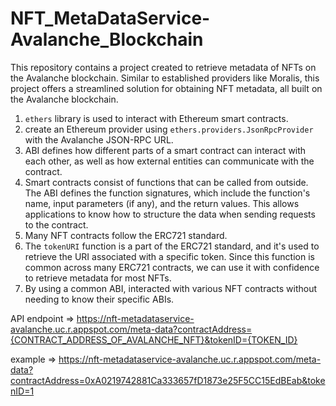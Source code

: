 # NFT_MetaDataService-Avalanche_Blockchain
This repository contains a project created to retrieve metadata of NFTs on the Avalanche blockchain. Similar to established providers like Moralis, this project offers a streamlined solution for obtaining NFT metadata, all built on the Avalanche blockchain.


1. `ethers` library is used to interact with Ethereum smart contracts.
2.  create an Ethereum provider using `ethers.providers.JsonRpcProvider` with the Avalanche JSON-RPC URL.
3.  ABI defines how different parts of a smart contract can interact with each other, as well as how external entities can communicate with the contract.
4.  Smart contracts consist of functions that can be called from outside. The ABI defines the function signatures, which include the function's name, input parameters (if any), and the return values. This allows applications to know how to structure the data when sending requests to the contract.
5.  Many NFT contracts follow the ERC721 standard.
6.  The `tokenURI` function is a part of the ERC721 standard, and it's used to retrieve the URI associated with a specific token. Since this function is common across many ERC721 contracts, we can use it with confidence to retrieve metadata for most NFTs.
7.  By using a common ABI, interacted with various NFT contracts without needing to know their specific ABIs.

 API endpoint => https://nft-metadataservice-avalanche.uc.r.appspot.com/meta-data?contractAddress={CONTRACT_ADDRESS_OF_AVALANCHE_NFT}&tokenID={TOKEN_ID}

 example => https://nft-metadataservice-avalanche.uc.r.appspot.com/meta-data?contractAddress=0xA0219742881Ca333657fD1873e25F5CC15EdBEab&tokenID=1
   
